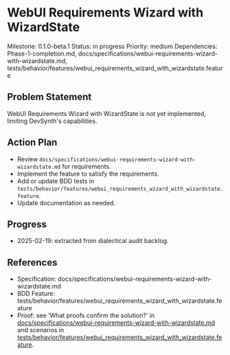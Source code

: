 # WebUI Requirements Wizard with WizardState
Milestone: 0.1.0-beta.1
Status: in progress
Priority: medium
Dependencies: Phase-1-completion.md, docs/specifications/webui-requirements-wizard-with-wizardstate.md, tests/behavior/features/webui_requirements_wizard_with_wizardstate.feature

## Problem Statement
WebUI Requirements Wizard with WizardState is not yet implemented, limiting DevSynth's capabilities.


## Action Plan
- Review `docs/specifications/webui-requirements-wizard-with-wizardstate.md` for requirements.
- Implement the feature to satisfy the requirements.
- Add or update BDD tests in `tests/behavior/features/webui_requirements_wizard_with_wizardstate.feature`.
- Update documentation as needed.

## Progress
- 2025-02-19: extracted from dialectical audit backlog.

## References
- Specification: docs/specifications/webui-requirements-wizard-with-wizardstate.md
- BDD Feature: tests/behavior/features/webui_requirements_wizard_with_wizardstate.feature
- Proof: see 'What proofs confirm the solution?' in [docs/specifications/webui-requirements-wizard-with-wizardstate.md](../docs/specifications/webui-requirements-wizard-with-wizardstate.md) and scenarios in [tests/behavior/features/webui_requirements_wizard_with_wizardstate.feature](../tests/behavior/features/webui_requirements_wizard_with_wizardstate.feature).
